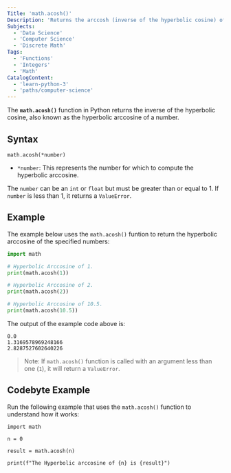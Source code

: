 ```yaml
---
Title: 'math.acosh()'
Description: 'Returns the arccosh (inverse of the hyperbolic cosine) of a number.'
Subjects:
  - 'Data Science'
  - 'Computer Science'
  - 'Discrete Math'
Tags:
  - 'Functions'
  - 'Integers'
  - 'Math'
CatalogContent:
  - 'learn-python-3'
  - 'paths/computer-science'
---
```


The **`math.acosh()`** function in Python returns the inverse of the hyperbolic cosine, also known as the hyperbolic arccosine of a number.

## Syntax

```pseudo
math.acosh(*number)
```

- `*number`: This represents the number for which to compute the hyperbolic arccosine.

The `number` can be an `int` or `float` but must be greater than or equal to 1. If `number` is less than 1, it returns a `ValueError`.

## Example

The example below uses the `math.acosh()` funtion to return the hyperbolic arccosine of the specified numbers:

```py
import math

# Hyperbolic Arccosine of 1.
print(math.acosh(1))

# Hyperbolic Arccosine of 2.
print(math.acosh(2))

# Hyperbolic Arccosine of 10.5.
print(math.acosh(10.5))
```

The output of the example code above is:

```shell
0.0
1.3169578969248166
2.8287527602640226
```

> Note: If `math.acosh()` function is called with an argument less than one (`1`), it will return a `ValueError`.

## Codebyte Example

Run the following example that uses the `math.acosh()` function to understand how it works:

```codebyte/python
import math

n = 0

result = math.acosh(n)

print(f"The Hyperbolic arccosine of {n} is {result}")
```
